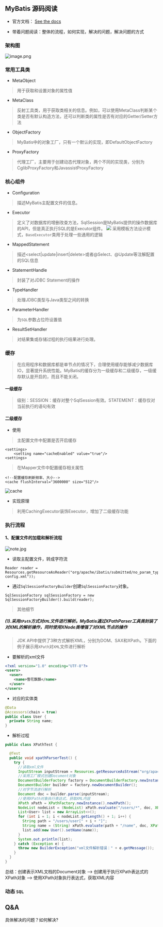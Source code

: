 ## MyBatis 源码阅读
* 官方文档： [See the docs](http://mybatis.github.io/mybatis-3)
- 带着问题阅读：整体的流程，如何实现，解决的问题，解决问题的方式
### 架构图
![image.png](https://p1-juejin.byteimg.com/tos-cn-i-k3u1fbpfcp/58853c11b6c64138a34847b7d730e0bc~tplv-k3u1fbpfcp-watermark.image)
### 常用工具类
- MetaObject
> 用于获取和设置对象的属性值
- MetaClass
> 反射工具类，用于获取类相关的信息。例如，可以使用MetaClass判断某个类是否有默认构造方法，还可以判断类的属性是否有对应的Getter/Setter方法
- ObjectFactory
> MyBatis中的对象工厂，只有一个默认的实现，即DefaultObjectFactory
- ProxyFactory
> 代理工厂，主要用于创建动态代理对象，两个不同的实现类，分别为CglibProxyFactory和JavassistProxyFactory
### 核心组件
- Configuration
> 描述MyBatis主配置文件的信息。
- Executor
> 定义了对数据库的增删改查方法，SqlSession是MyBatis提供的操作数据库的API，但是真正执行SQL的是Executor组件。
![](https://i.bmp.ovh/imgs/2021/12/bcfbbd4d0e442949.png)
采用模板方法设计模式，`BaseExecutor`类用于处理一些通用的逻辑
- MappedStatement
> 描述<select|update|insert|delete>或者@Select、@Update等注解配置的SQL信息
- StatementHandle
> 封装了对JDBC Statement的操作
- TypeHandler
> 处理JDBC类型与Java类型之间的转换
- ParameterHandler
> 为`SQL`参数占位符设置值
- ResultSetHandler
> 对结果集或存储过程的执行结果进行处理。
### 缓存
> 在应用程序和数据库都是单节点的情况下，合理使用缓存能够减少数据库IO，显著提升系统性能。MyBatis的缓存分为一级缓存和二级缓存，一级缓存默认是开启的，而且不能关闭。
#### 一级缓存
> 级别：SESSION：缓存对整个SqlSession有效。STATEMENT：缓存仅对当前执行的语句有效
#### 二级缓存
- 使用
> 主配置文件中配置是否开启缓存
```text
<settings>
    <setting name="cacheEnabled" value="true"/>
<settings>
```
> 在Mapper文件中配置缓存相关属性
```text
<!--配置缓存刷新频率、大小-->
<cache flushInterval="3600000" size="512"/>
```
![cache](https://s3.bmp.ovh/imgs/2021/09/b21737bf4ac84cb4.jpg)
- 实现原理
> 利用CachingExecutor装饰Executor，增加了二级缓存功能
### 执行流程
#### 1、配置文件的加载和解析流程
![note.jpg](https://s3.bmp.ovh/imgs/2021/09/3497ff641ce73e23.jpg)
- 读取主配置文件，转成字符流
```text
Reader reader = Resources.getResourceAsReader("org/apache/ibatis/submitted/no_param_type/mybatis-config.xml"));
```
- 通过`SqlSessionFactoryBuilder`创建`SqlSessionFactory`对象。
```text
SqlSessionFactory sqlSessionFactory = new SqlSessionFactoryBuilder().build(reader);
```
> 其他细节
##### (1).采用`XPath`方式对`XML`文件进行解析。MyBatis通过XPathParser工具类封装了对XML的解析操作，同时使用XNode类增强了对XML节点的操作
> JDK API中提供了3种方式解析XML，分别为DOM、SAX和XPath。下面的例子展示用`XPath`对`XML`文件进行解析
- 要解析的xml文件
```xml
<?xml version="1.0" encoding="UTF-8"?>
<users>
  <user>
    <name>雪花飘飘</name>
  </user>
</users>
```
- 对应的实体类
```java
@Data
@Accessors(chain = true)
public class User {
  private String name;
}
```
- 解析过程
```java
public class XPathTest {

  @Test
  public void xpathParserTest() {
    try {
      //读取xml文件
      InputStream inputStream = Resources.getResourceAsStream("org/apache/ibatis/learning/user.xml");
      //采用工厂模式创建Document对象
      DocumentBuilderFactory factory = DocumentBuilderFactory.newInstance();
      DocumentBuilder builder = factory.newDocumentBuilder();
      //对字节流进行解析
      Document doc = builder.parse(inputStream);
      //使用XPath对象执行表达式，获取XML内容
      XPath xPath = XPathFactory.newInstance().newXPath();
      NodeList nodeList = (NodeList) xPath.evaluate("/users/*", doc, XPathConstants.NODESET);
      List<User> list = new ArrayList<>();
      for (int i = 1; i < nodeList.getLength() + 1; i++) {
        String path = "/users/user[" + i + "]";
        String name = (String) xPath.evaluate(path + "/name", doc, XPathConstants.STRING);
        list.add(new User().setName(name));
      }
      System.out.println(list);
    } catch (Exception e) {
      throw new BuilderException("xml文件解析错误：" + e.getMessage());
    }
  }
}
```
总结：创建表示XML文档的Document对象 —> 创建用于执行XPath表达式的XPath对象 —> 使用XPath对象执行表达式，获取XML内容
### 动态 `SQL`

## Q&A
具体解决的问题？如何解决?